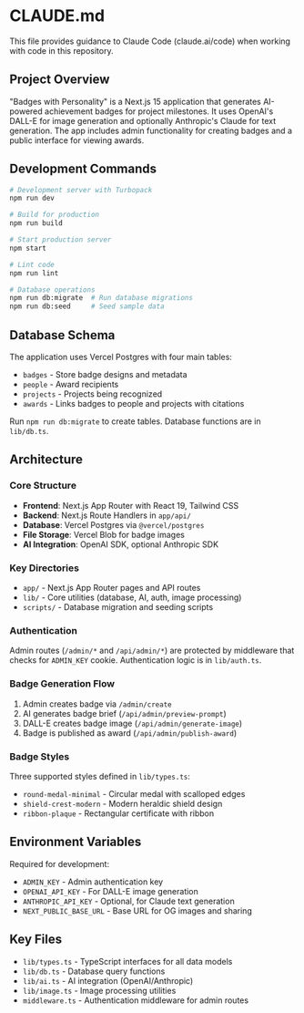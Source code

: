 # CLAUDE.md

This file provides guidance to Claude Code (claude.ai/code) when working with code in this repository.

## Project Overview

"Badges with Personality" is a Next.js 15 application that generates AI-powered achievement badges for project milestones. It uses OpenAI's DALL-E for image generation and optionally Anthropic's Claude for text generation. The app includes admin functionality for creating badges and a public interface for viewing awards.

## Development Commands

```bash
# Development server with Turbopack
npm run dev

# Build for production
npm run build

# Start production server
npm start

# Lint code
npm run lint

# Database operations
npm run db:migrate  # Run database migrations
npm run db:seed     # Seed sample data
```

## Database Schema

The application uses Vercel Postgres with four main tables:
- `badges` - Store badge designs and metadata
- `people` - Award recipients
- `projects` - Projects being recognized
- `awards` - Links badges to people and projects with citations

Run `npm run db:migrate` to create tables. Database functions are in `lib/db.ts`.

## Architecture

### Core Structure
- **Frontend**: Next.js App Router with React 19, Tailwind CSS
- **Backend**: Next.js Route Handlers in `app/api/`
- **Database**: Vercel Postgres via `@vercel/postgres`
- **File Storage**: Vercel Blob for badge images
- **AI Integration**: OpenAI SDK, optional Anthropic SDK

### Key Directories
- `app/` - Next.js App Router pages and API routes
- `lib/` - Core utilities (database, AI, auth, image processing)
- `scripts/` - Database migration and seeding scripts

### Authentication
Admin routes (`/admin/*` and `/api/admin/*`) are protected by middleware that checks for `ADMIN_KEY` cookie. Authentication logic is in `lib/auth.ts`.

### Badge Generation Flow
1. Admin creates badge via `/admin/create`
2. AI generates badge brief (`/api/admin/preview-prompt`)
3. DALL-E creates badge image (`/api/admin/generate-image`)
4. Badge is published as award (`/api/admin/publish-award`)

### Badge Styles
Three supported styles defined in `lib/types.ts`:
- `round-medal-minimal` - Circular medal with scalloped edges
- `shield-crest-modern` - Modern heraldic shield design  
- `ribbon-plaque` - Rectangular certificate with ribbon

## Environment Variables

Required for development:
- `ADMIN_KEY` - Admin authentication key
- `OPENAI_API_KEY` - For DALL-E image generation
- `ANTHROPIC_API_KEY` - Optional, for Claude text generation
- `NEXT_PUBLIC_BASE_URL` - Base URL for OG images and sharing

## Key Files

- `lib/types.ts` - TypeScript interfaces for all data models
- `lib/db.ts` - Database query functions
- `lib/ai.ts` - AI integration (OpenAI/Anthropic)
- `lib/image.ts` - Image processing utilities
- `middleware.ts` - Authentication middleware for admin routes